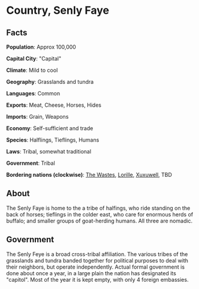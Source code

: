 # Country, Senly Faye

## Facts
**Population**: Approx 100,000

**Capital City**: "Capital"

**Climate**: Mild to cool

**Geography**: Grasslands and tundra

**Languages**: Common

**Exports**: Meat, Cheese, Horses, Hides

**Imports**: Grain, Weapons

**Economy**: Self-sufficient and trade

**Species**: Halflings, Tieflings, Humans

**Laws**: Tribal, somewhat traditional

**Government**: Tribal

**Bordering nations (clockwise)**: [The Wastes](wastes.md), [Lorille](lorille.md), [Xuxuwell](xuxuwell.md), TBD

## About
The Senly Faye is home to the a tribe of halfings, who ride standing on the back of horses; tieflings in the colder east, who care for enormous herds of buffalo; and smaller groups of goat-herding humans. All three are nomadic.

## Government
The Senly Feye is a broad cross-tribal affiliation. The various tribes of the grasslands and tundra banded together for political purposes to deal with their neighbors, but operate independently. Actual formal government is done about once a year, in a large plain the nation has designated its "capitol". Most of the year it is kept empty, with only 4 foreign embassies.
